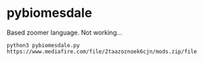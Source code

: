 # pybiomesdale

Based zoomer language.
Not working...

```
python3 pybiomesdale.py https://www.mediafire.com/file/2taazoznoek6cjn/mods.zip/file
```
